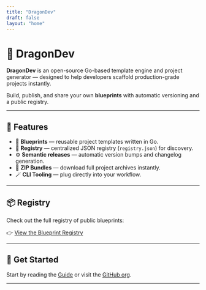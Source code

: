 ```yaml
---
title: "DragonDev"
draft: false
layout: "home"
---
```


# 🐉 DragonDev

**DragonDev** is an open-source Go-based template engine and project generator — designed to help developers scaffold production-grade projects instantly.

Build, publish, and share your own **blueprints** with automatic versioning and a public registry.

---

## 🚀 Features
- 🔧 **Blueprints** — reusable project templates written in Go.
- 🧱 **Registry** — centralized JSON registry (`registry.json`) for discovery.
- ⚙️ **Semantic releases** — automatic version bumps and changelog generation.
- 💾 **ZIP Bundles** — download full project archives instantly.
- 🪄 **CLI Tooling** — plug directly into your workflow.

---

## 📦 Registry
Check out the full registry of public blueprints:

👉 [View the Blueprint Registry](/registry)

---

## 🧭 Get Started
Start by reading the [Guide](/guide) or visit the [GitHub org](https://github.com/getDragon-dev).

---